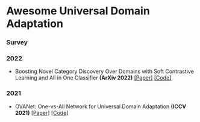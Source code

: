 # Awesome Universal Domain Adaptation

### Survey


### 2022
- Boosting Novel Category Discovery Over Domains with Soft Contrastive Learning and All in One Classifier **(ArXiv 2022)** [[Paper]](https://arxiv.org/abs/2211.11262) [[Code]](https://anonymous.4open.science/r/code_SAN_CVPR_5598/README.md)

### 2021
- OVANet: One-vs-All Network for Universal Domain Adaptation **(ICCV 2021)** [[Paper]](https://arxiv.org/pdf/2104.03344v4.pdf) [[Code]](https://github.com/VisionLearningGroup/OVANet)
